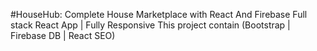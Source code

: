 #HouseHub: Complete House Marketplace with React And Firebase
Full stack React App | Fully Responsive
This project contain (Bootstrap | Firebase DB | React SEO)

